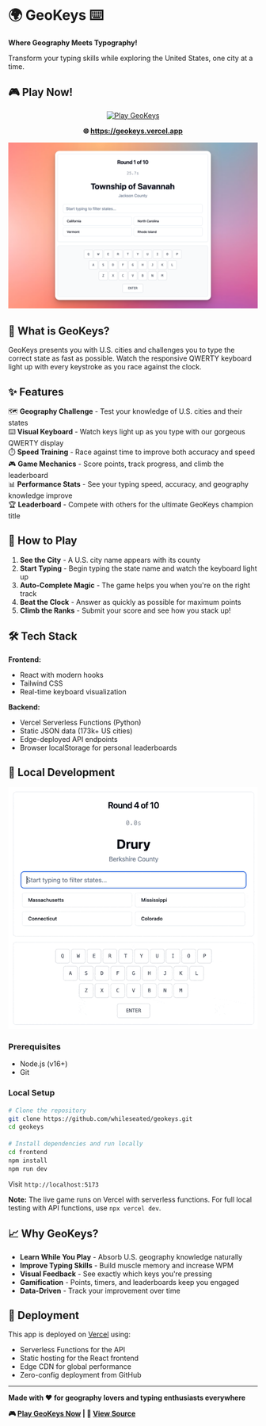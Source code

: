 # 🌍 GeoKeys ⌨️

**Where Geography Meets Typography!**

Transform your typing skills while exploring the United States, one city at a time. 

## 🎮 Play Now!

<p align="center">
  <a href="https://geokeys.vercel.app" target="_blank">
    <img src="https://img.shields.io/badge/🎮%20Play%20GeoKeys-Live%20Game-blue?style=for-the-badge&color=4F46E5" alt="Play GeoKeys"/>
  </a>
</p>

<p align="center">
  <strong>🌐 <a href="https://geokeys.vercel.app">https://geokeys.vercel.app</a></strong>
</p>

<p align="center">
  <img src="img/02.png" alt="Screenshot" width="600"/>
</p>

## 🎯 What is GeoKeys?

GeoKeys presents you with U.S. cities and challenges you to type the correct state as fast as possible. Watch the responsive QWERTY keyboard light up with every keystroke as you race against the clock.

## ✨ Features

🗺️ **Geography Challenge** - Test your knowledge of U.S. cities and their states  
⌨️ **Visual Keyboard** - Watch keys light up as you type with our gorgeous QWERTY display  
⏱️ **Speed Training** - Race against time to improve both accuracy and speed  
🎮 **Game Mechanics** - Score points, track progress, and climb the leaderboard  
📊 **Performance Stats** - See your typing speed, accuracy, and geography knowledge improve  
🏆 **Leaderboard** - Compete with others for the ultimate GeoKeys champion title  

## 🚀 How to Play

1. **See the City** - A U.S. city name appears with its county
2. **Start Typing** - Begin typing the state name and watch the keyboard light up
3. **Auto-Complete Magic** - The game helps you when you're on the right track
4. **Beat the Clock** - Answer as quickly as possible for maximum points
5. **Climb the Ranks** - Submit your score and see how you stack up!

## 🛠️ Tech Stack

**Frontend:**
- React with modern hooks
- Tailwind CSS
- Real-time keyboard visualization

**Backend:**
- Vercel Serverless Functions (Python)
- Static JSON data (173k+ US cities)
- Edge-deployed API endpoints
- Browser localStorage for personal leaderboards

## 🏁 Local Development

<p align="center">
  <img src="img/game_play.gif" alt="Screenshot" width="600"/>
</p>

### Prerequisites
- Node.js (v16+)
- Git

### Local Setup

```bash
# Clone the repository
git clone https://github.com/whileseated/geokeys.git
cd geokeys

# Install dependencies and run locally
cd frontend
npm install
npm run dev
```

Visit `http://localhost:5173` 

**Note:** The live game runs on Vercel with serverless functions. For full local testing with API functions, use `npx vercel dev`. 

## 📈 Why GeoKeys?

- **Learn While You Play** - Absorb U.S. geography knowledge naturally
- **Improve Typing Skills** - Build muscle memory and increase WPM
- **Visual Feedback** - See exactly which keys you're pressing
- **Gamification** - Points, timers, and leaderboards keep you engaged
- **Data-Driven** - Track your improvement over time

## 🚀 Deployment

This app is deployed on [Vercel](https://vercel.com) using:
- Serverless Functions for the API
- Static hosting for the React frontend  
- Edge CDN for global performance
- Zero-config deployment from GitHub

---

**Made with ❤️ for geography lovers and typing enthusiasts everywhere**

**🎮 [Play GeoKeys Now](https://geokeys.vercel.app) | 🐙 [View Source](https://github.com/whileseated/geokeys)**